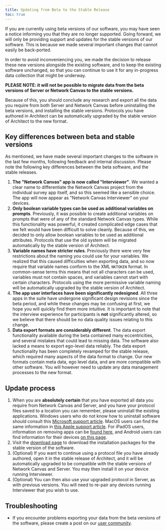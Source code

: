 ```yaml
---
title: Updating from Beta to the Stable Release
toc: true
---
```


If you are currently using beta versions of our software, you may have seen a notice informing you that they are no longer supported. Going forward, we will only be providing support and updates for the stable versions of our software. This is because we made several important changes that cannot easily be back-ported.

In order to avoid inconveniencing you, we made the decision to release these new versions alongside the existing software, and to keep the existing software unchanged, so that you can continue to use it for any in-progress data collection that might be underway.

**PLEASE NOTE: it will not be possible to migrate data from the beta versions of Server or Network Canvas to the stable versions.**

Because of this, you should conclude any research and export all the data you require from both Server and Network Canvas before uninstalling the beta versions, and installing the stable versions. Protocols you have authored in Architect can be automatically upgraded by the stable version of Architect to the new format.

## Key differences between beta and stable versions

As mentioned, we have made several important changes to the software in the last few months, following feedback and internal discussion. Please note the following key differences between the beta software, and the stable releases.

1. **The "Network Canvas" app is now called "Interviewer"**. We wanted a clear name to differentiate the Network Canvas project from the individual survey app itself, and so this seemed like a sensible choice. The app will now appear as "Network Canvas Interviewer" on your devices.
2. **Only boolean variable types can be used as additional variables on prompts**. Previously, it was possible to create additional variables on prompts that were of any of the standard Network Canvas types. While this functionality was powerful, it created complicated edge cases that we felt would have been difficult to solve cleanly. Because of this, we decided to only allow boolean variables to be used as additional attributes. Protocols that use the old system will be migrated automatically by the stable version of Architect.
3. **Variable names have stricter rules**. Previously there were very few restrictions about the naming you could use for your variables. We realized that this caused difficulties when exporting data, and so now require that variable names conform to the XML `NKTOKEN` format. In common-sense terms this means that not all characters can be used, variables must not contain spaces, and variables cannot start with certain characters. Protocols using the more permissive variable naming will be automatically upgraded by the stable version of Architect.
4. **The app user interfaces have been significantly redesigned**. All three apps in the suite have undergone significant design revisions since the beta period, and while these changes may be confusing at first, we hope you will quickly find them more intuitive. It is important to note that the interview experience for participants is **not** significantly altered, so we believe that there should be no data quality issues relating to this change.
5. **Data export formats are considerably different**. The data export functionality available during the beta contained many eccentricities, and several mistakes that could lead to missing data. The software also lacked a means to export ego-level data reliably. The data export functionality has been completely revamped for the stable release, which required many aspects of the data format to change. Our new formats contain meta data, ego level data, and are more compatible with other software. You will however need to update any data management processes to the new format.

## Update process

1. When you are **absolutely certain** that you have exported all data you require from Network Canvas and Server, and you have your protocol files saved to a location you can remember, please uninstall the existing applications. Windows users who do not know how to uninstall software should consult this [Microsoft support article](https://support.microsoft.com/en-gb/help/4028054/windows-10-repair-or-remove-programs). MacOS users can find the same information in [this Apple support article](https://support.apple.com/en-gb/HT202235). For iPadOS users, information on removing apps can be [found here](https://support.apple.com/en-gb/HT207618), and Android users can find information for their devices [on this page](https://support.google.com/googleplay/answer/2521768).
2. Visit the [download page](https://networkcanvas.com/download.html) to download the installation packages for the stable version of the software.
3. (Optional) If you want to continue using a protocol file you have already authored, open it in the stable release of Architect, and it will be automatically upgraded to be compatible with the stable versions of Network Canvas and Server. You may then install it on your device running Interviewer.
4. (Optional) You can then also use your upgraded protocol in Server, as with previous versions. You will need to re-pair any devices running Interviewer that you wish to use.

## Troubleshooting

- If you encounter problems exporting your data from the beta versions of the software, please create a post on our [user community](https://community.networkcanvas.com).
